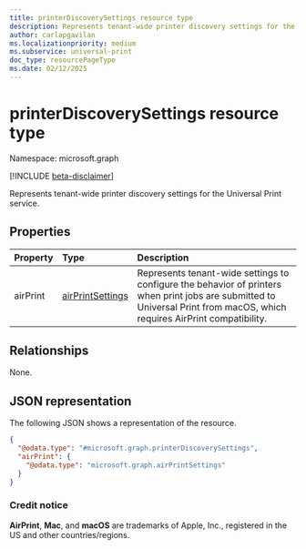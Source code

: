 ```yaml
---
title: printerDiscoverySettings resource type
description: Represents tenant-wide printer discovery settings for the Universal Print service.
author: carlapgavilan
ms.localizationpriority: medium
ms.subservice: universal-print
doc_type: resourcePageType
ms.date: 02/12/2025
---
```


# printerDiscoverySettings resource type

Namespace: microsoft.graph

[!INCLUDE [beta-disclaimer](../../includes/beta-disclaimer.md)]

Represents tenant-wide printer discovery settings for the Universal Print service.

## Properties
|Property|Type|Description|
|:---|:---|:---|
|airPrint|[airPrintSettings](../resources/airprintsettings.md)|Represents tenant-wide settings to configure the behavior of printers when print jobs are submitted to Universal Print from macOS, which requires AirPrint compatibility.|

## Relationships
None.

## JSON representation
The following JSON shows a representation of the resource.
<!-- {
  "blockType": "resource",
  "@odata.type": "microsoft.graph.printerDiscoverySettings"
}
-->
``` json
{
  "@odata.type": "#microsoft.graph.printerDiscoverySettings",
  "airPrint": {
    "@odata.type": "microsoft.graph.airPrintSettings"
  }
}
```

### Credit notice

**AirPrint**, **Mac**, and **macOS** are trademarks of Apple, Inc., registered in the US and other countries/regions.
